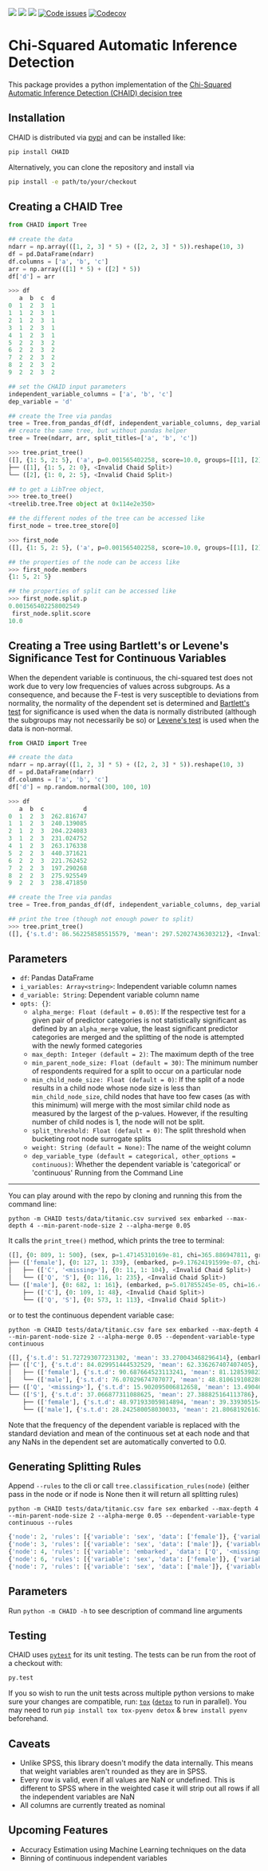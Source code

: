 <img src="https://img.shields.io/pypi/v/CHAID.svg"> <img src="https://img.shields.io/pypi/pyversions/pytest.svg"> <img src="https://circleci.com/gh/Rambatino/CHAID.png?style=shield&circle-token=031aab51ad1dea4a698d02f02288887f06c1a9ef"> <a href="https://www.quantifiedcode.com/app/project/7400e498230e4df6b7aa00d4064c5f93"> <img src="https://www.quantifiedcode.com/api/v1/project/7400e498230e4df6b7aa00d4064c5f93/badge.svg" alt="Code issues"/></a> <a href="https://codecov.io/gh/Rambatino/CHAID"><img src="https://codecov.io/gh/Rambatino/CHAID/branch/master/graph/badge.svg" alt="Codecov" /></a>

Chi-Squared Automatic Inference Detection
=========================================

This package provides a python implementation of the [Chi-Squared Automatic Inference Detection (CHAID) decision tree](https://en.wikipedia.org/wiki/CHAID)


Installation
------------

CHAID is distributed via [pypi](https://pypi.python.org/pypi/CHAID) and can be installed like:

``` bash
pip install CHAID
```

Alternatively, you can clone the repository and install via
``` bash
pip install -e path/to/your/checkout
```

Creating a CHAID Tree
---------------

``` python
from CHAID import Tree

## create the data
ndarr = np.array(([1, 2, 3] * 5) + ([2, 2, 3] * 5)).reshape(10, 3)
df = pd.DataFrame(ndarr)
df.columns = ['a', 'b', 'c']
arr = np.array(([1] * 5) + ([2] * 5))
df['d'] = arr

>>> df
   a  b  c  d
0  1  2  3  1
1  1  2  3  1
2  1  2  3  1
3  1  2  3  1
4  1  2  3  1
5  2  2  3  2
6  2  2  3  2
7  2  2  3  2
8  2  2  3  2
9  2  2  3  2

## set the CHAID input parameters
independent_variable_columns = ['a', 'b', 'c']
dep_variable = 'd'

## create the Tree via pandas
tree = Tree.from_pandas_df(df, independent_variable_columns, dep_variable)
## create the same tree, but without pandas helper
tree = Tree(ndarr, arr, split_titles=['a', 'b', 'c'])

>>> tree.print_tree()
([], {1: 5, 2: 5}, ('a', p=0.001565402258, score=10.0, groups=[[1], [2]]), dof=1))
├── ([1], {1: 5, 2: 0}, <Invalid Chaid Split>)
└── ([2], {1: 0, 2: 5}, <Invalid Chaid Split>)

## to get a LibTree object,
>>> tree.to_tree()
<treelib.tree.Tree object at 0x114e2e350>

## the different nodes of the tree can be accessed like
first_node = tree.tree_store[0]

>>> first_node
([], {1: 5, 2: 5}, ('a', p=0.001565402258, score=10.0, groups=[[1], [2]]), dof=1))

## the properties of the node can be access like
>>> first_node.members
{1: 5, 2: 5}

## the properties of split can be accessed like
>>> first_node.split.p
0.001565402258002549
 first_node.split.score
10.0
```

Creating a Tree using Bartlett's or Levene's Significance Test for Continuous Variables
----------

When the dependent variable is continuous, the chi-squared test does not work due to very low frequencies of values across subgroups. As a consequence, and because the F-test is very susceptible to deviations from normality, the normality of the dependent set is determined and [Bartlett's test](https://en.wikipedia.org/wiki/Bartlett%27s_test) for significance is used when the data is normally distributed (although the subgroups may not necessarily be so) or [Levene's test](https://en.wikipedia.org/wiki/Levene%27s_test) is used when the data is non-normal.

``` python
from CHAID import Tree

## create the data
ndarr = np.array(([1, 2, 3] * 5) + ([2, 2, 3] * 5)).reshape(10, 3)
df = pd.DataFrame(ndarr)
df.columns = ['a', 'b', 'c']
df['d'] = np.random.normal(300, 100, 10)

>>> df
   a  b  c           d
0  1  2  3  262.816747
1  1  2  3  240.139085
2  1  2  3  204.224083
3  1  2  3  231.024752
4  1  2  3  263.176338
5  2  2  3  440.371621
6  2  2  3  221.762452
7  2  2  3  197.290268
8  2  2  3  275.925549
9  2  2  3  238.471850

## create the Tree via pandas
tree = Tree.from_pandas_df(df, independent_variable_columns, dep_variable, dep_variable_type='continuous')

## print the tree (though not enough power to split)
>>> tree.print_tree()
([], {'s.t.d': 86.562258585515579, 'mean': 297.52027436303212}, <Invalid Chaid Split>)
```

Parameters
----------
* `df`: Pandas DataFrame
* `i_variables: Array<string>`: Independent variable column names
* `d_variable: String`: Dependent variable column name
* `opts: {}`:
  * `alpha_merge: Float (default = 0.05)`: If the respective test for a given pair of predictor categories is not statistically significant as defined by an `alpha_merge` value, the least significant predictor categories are merged and the splitting of the node is attempted with the newly formed categories
  * `max_depth: Integer (default = 2)`: The maximum depth of the tree
  * `min_parent_node_size: Float (default = 30)`: The minimum number of respondents required for a split to occur on a particular node
  * `min_child_node_size: Float (default = 0)`: If the split of a node results in a child node whose node size is less than `min_child_node_size`, child nodes that have too few cases (as with this minimum) will merge with the most similar child node as measured by the largest of the p-values. However, if the resulting number of child nodes is 1, the node will not be split.
  * `split_threshold: Float (default = 0)`: The split threshold when bucketing root node surrogate splits
  * `weight: String (default = None)`: The name of the weight column
  * `dep_variable_type (default = categorical, other_options = continuous)`: Whether the dependent variable is 'categorical' or 'continuous'
Running from the Command Line
-----------------------------

You can play around with the repo by cloning and running this from the command line:

```
python -m CHAID tests/data/titanic.csv survived sex embarked --max-depth 4 --min-parent-node-size 2 --alpha-merge 0.05
```

It calls the `print_tree()` method, which prints the tree to terminal:

``` python
([], {0: 809, 1: 500}, (sex, p=1.47145310169e-81, chi=365.886947811, groups=[['female'], ['male']]))
├── (['female'], {0: 127, 1: 339}, (embarked, p=9.17624191599e-07, chi=24.0936494474, groups=[['C', '<missing>'], ['Q', 'S']]))
│   ├── (['C', '<missing>'], {0: 11, 1: 104}, <Invalid Chaid Split>)
│   └── (['Q', 'S'], {0: 116, 1: 235}, <Invalid Chaid Split>)
└── (['male'], {0: 682, 1: 161}, (embarked, p=5.017855245e-05, chi=16.4413525404, groups=[['C'], ['Q', 'S']]))
    ├── (['C'], {0: 109, 1: 48}, <Invalid Chaid Split>)
    └── (['Q', 'S'], {0: 573, 1: 113}, <Invalid Chaid Split>)
```

or to test the continuous dependent variable case:

```
python -m CHAID tests/data/titanic.csv fare sex embarked --max-depth 4 --min-parent-node-size 2 --alpha-merge 0.05 --dependent-variable-type continuous
```

``` python
([], {'s.t.d': 51.727293077231302, 'mean': 33.270043468296414}, (embarked, p=8.46027456424e-24, score=55.3476155546, groups=[['C'], ['Q', '<missing>'], ['S']]), dof=1308))
├── (['C'], {'s.t.d': 84.029951444532529, 'mean': 62.336267407407405}, (sex, p=0.0293299541476, score=4.7994643184, groups=[['female'], ['male']]), dof=269))
│   ├── (['female'], {'s.t.d': 90.687664523113241, 'mean': 81.12853982300885}, <Invalid Chaid Split>)
│   └── (['male'], {'s.t.d': 76.07029674707077, 'mean': 48.810619108280257}, <Invalid Chaid Split>)
├── (['Q', '<missing>'], {'s.t.d': 15.902095006812658, 'mean': 13.490467999999998}, <Invalid Chaid Split>)
└── (['S'], {'s.t.d': 37.066877311088625, 'mean': 27.388825164113786}, (sex, p=3.43875930713e-07, score=26.3745361415, groups=[['female'], ['male']]), dof=913))
    ├── (['female'], {'s.t.d': 48.971933059814894, 'mean': 39.339305154639177}, <Invalid Chaid Split>)
    └── (['male'], {'s.t.d': 28.242580058030033, 'mean': 21.806819261637241}, <Invalid Chaid Split>)
```

Note that the frequency of the dependent variable is replaced with the standard deviation and mean of the continuous set at each node and that any NaNs in the dependent set are automatically converted to 0.0.

Generating Splitting Rules
----------
Append `--rules` to the cli or call `tree.classification_rules(node)` (either pass in the node or if node is None then it will return all splitting rules)

```
python -m CHAID tests/data/titanic.csv fare sex embarked --max-depth 4 --min-parent-node-size 2 --alpha-merge 0.05 --dependent-variable-type continuous --rules
```

``` python
{'node': 2, 'rules': [{'variable': 'sex', 'data': ['female']}, {'variable': 'embarked', 'data': ['C']}]}
{'node': 3, 'rules': [{'variable': 'sex', 'data': ['male']}, {'variable': 'embarked', 'data': ['C']}]}
{'node': 4, 'rules': [{'variable': 'embarked', 'data': ['Q', '<missing>']}]}
{'node': 6, 'rules': [{'variable': 'sex', 'data': ['female']}, {'variable': 'embarked', 'data': ['S']}]}
{'node': 7, 'rules': [{'variable': 'sex', 'data': ['male']}, {'variable': 'embarked', 'data': ['S']}]}
```


Parameters
----------
Run `python -m CHAID -h` to see description of command line arguments

Testing
-------

CHAID uses [`pytest`](https://pypi.python.org/pypi/pytest) for its unit testing. The tests can be run from the root of a checkout with:
``` bash
py.test
```

If you so wish to run the unit tests across multiple python versions to make sure your changes are compatible, run: [`tox`](https://github.com/tox-dev/tox) ([`detox`](https://github.com/tox-dev/detox/releases) to run in parallel). You may need to run `pip install tox tox-pyenv detox` & `brew install pyenv` beforehand.

Caveats
-------

* Unlike SPSS, this library doesn't modify the data internally. This means that weight variables aren't rounded as they are in SPSS.
* Every row is valid, even if all values are NaN or undefined. This is different to SPSS where in the weighted case it will strip out all rows if all the independent variables are NaN
* All columns are currently treated as nominal


Upcoming Features
-------

* Accuracy Estimation using Machine Learning techniques on the data
* Binning of continuous independent variables

